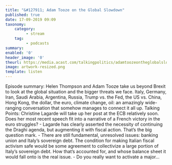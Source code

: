 ```yaml
---
title: "&#127911; Adam Tooze on the Global Slowdown"
published: true
date: 17-09-2019 09:09
taxonomy:
    category:
         - stream
    tag:
         - podcasts
summary:
enabled: '0'
header_image: '0'
theurl: https://media.acast.com/talkingpolitics/adamtoozeontheglobalslowdown/media.mp3
image: artwork-resized.png
template: listen
---
```

 
Episode summary: Helen Thompson and Adam Tooze take us beyond Brexit to look at the global situation and the bigger threats we face. Italy, Germany, Iran, Saudi Arabia, Argentina, Russia, Trump vs. the Fed, the US vs. China, Hong Kong, the dollar, the euro, climate change, oil: an amazingly wide-ranging conversation that somehow manages to connect it all up. Talking Points: Christine Lagarde will take up her post at the ECB relatively soon. Does her most recent speech fit into a narrative of a French victory in the euro struggles? - Lagarde has clearly asserted the necessity of continuing the Draghi agenda, but augmenting it with fiscal action. That’s the big question mark. - There are still fundamental, unresolved issues: banking union and Italy’s sovereign debt. The condition for making Italian fiscal activism safe would be some agreement to collectivize a large portion of Italy’s sovereign debt. How that’s accounted for, and whose balance sheet it would fall onto is the real issue. - Do you really want to activate a major…
